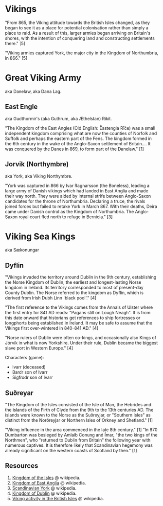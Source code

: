 # Vikings

"From 865, the Viking attitude towards the British Isles changed, as they began to see it as a place for potential colonisation rather than simply a place to raid. As a result of this, larger armies began arriving on Britain's shores, with the intention of conquering land and constructing settlements there." [5]

"Viking armies captured York, the major city in the Kingdom of Northumbria, in 866." [5]

# Great Viking Army

aka Danelaw, aka Dana Lag.

## East Engle

aka Gudthormir's (aka Guthrum, aka Æthelstan) Rikit.

"The Kingdom of the East Angles (Old English: Ēastengla Rīċe) was a small independent kingdom comprising what are now the counties of Norfolk and Suffolk and perhaps the eastern part of the Fens. The kingdom formed in the 6th century in the wake of the Anglo-Saxon settlement of Britain.... It was conquered by the Danes in 869, to form part of the Danelaw." [1]

## Jorvik (Northymbre)

aka York, aka Viking Northymbre.

"York was captured in 866 by Ivar Ragnarsson (the Boneless), leading a large army of Danish vikings which had landed in East Anglia and made their way north. They were aided by internal strife between Anglo-Saxon candidates for the throne of Northumbria. Declaring a truce, the rivals joined forces but failed to retake York in March 867. With their deaths, Deira came under Danish control as the Kingdom of Northumbria. The Anglo-Saxon royal court fled north to refuge in Bernicia." [3]

# Viking Sea Kings

aka Sækonungar

## Dyflin

"Vikings invaded the territory around Dublin in the 9th century, establishing the Norse Kingdom of Dublin, the earliest and longest-lasting Norse kingdom in Ireland. Its territory corresponded to most of present-day County Dublin. The Norse referred to the kingdom as Dyflin, which is derived from Irish Dubh Linn 'black pool'." [4]

"The first reference to the Vikings comes from the Annals of Ulster where the first entry for 841 AD reads: "Pagans still on Lough Neagh". It is from this date onward that historians get references to ship fortresses or longphorts being established in Ireland. It may be safe to assume that the Vikings first over-wintered in 840–841 AD." [4]

"Norse rulers of Dublin were often co-kings, and occasionally also Kings of Jórvík in what is now Yorkshire. Under their rule, Dublin became the biggest slave port in Western Europe." [4]

Characters (game):

- Ivarr (deceased)
- Bardr son of Ivarr
- Sigfrodr son of Ivarr

## Suðreyar

"The Kingdom of the Isles consisted of the Isle of Man, the Hebrides and the islands of the Firth of Clyde from the 9th to the 13th centuries AD. The islands were known to the Norse as the Suðreyjar, or "Southern Isles" as distinct from the Norðreyjar or Northern Isles of Orkney and Shetland." [1]

"Viking influence in the area commenced in the late 8th century." [1] "In 870 Dumbarton was besieged by Amlaíb Conung and Ímar, "the two kings of the Northmen", who "returned to Dublin from Britain" the following year with numerous captives. It is therefore likely that Scandinavian hegemony was already significant on the western coasts of Scotland by then." [1]

## Resources

1. [Kingdom of the Isles](https://en.wikipedia.org/wiki/Kingdom_of_the_Isles) @ wikipedia.
2. [Kingdom of East Anglia](https://en.wikipedia.org/wiki/Kingdom_of_East_Anglia) @ wikipedia.
3. [Scandinavian York](https://en.wikipedia.org/wiki/Scandinavian_York) @ wikipedia.
4. [Kingdom of Dublin](https://en.wikipedia.org/wiki/Kingdom_of_Dublin) @ wikipedia.
5. [Viking activity in the British Isles](https://en.wikipedia.org/wiki/Viking_activity_in_the_British_Isles) @ wikipedia.
